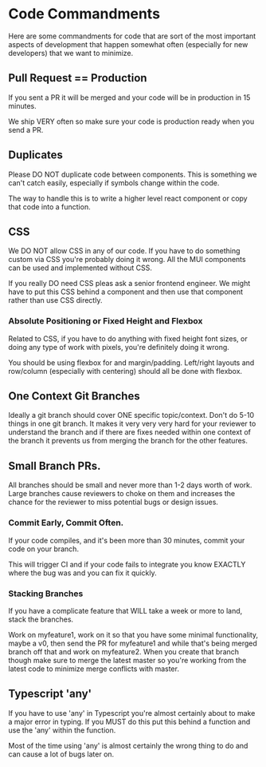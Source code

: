 # Code Commandments

Here are some commandments for code that are sort of the most important aspects
of development that happen somewhat often (especially for new developers) that 
we want to minimize.

## Pull Request == Production

If you sent a PR it will be merged and your code will be in production in 15
minutes.

We ship VERY often so make sure your code is production ready when you send a PR.

## Duplicates

Please DO NOT duplicate code between components.  This is something we can't
catch easily, especially if symbols change within the code.

The way to handle this is to write a higher level react component or copy that
code into a function.

## CSS

We DO NOT allow CSS in any of our code.  If you have to do something custom via
CSS you're probably doing it wrong.  All the MUI components can be used and
implemented without CSS.

If you really DO need CSS pleas ask a senior frontend engineer.  We might have
to put this CSS behind a component and then use that component rather than use
CSS directly.

### Absolute Positioning or Fixed Height and Flexbox

Related to CSS, if you have to do anything with fixed height font sizes, or doing 
any type of work with pixels, you're definitely doing it wrong.  

You should be using flexbox for and margin/padding.  Left/right layouts and 
row/column (especially with centering) should all be done with flexbox.

## One Context Git Branches

Ideally a git branch should cover ONE specific topic/context.  Don't do 5-10
things in one git branch.  It makes it very very very hard for your reviewer to
understand the branch and if there are fixes needed within one context of the
branch it prevents us from merging the branch for the other features.

## Small Branch PRs.

All branches should be small and never more than 1-2 days worth of work.  Large
branches cause reviewers to choke on them and increases the chance for the reviewer
to miss potential bugs or design issues.

### Commit Early, Commit Often.

If your code compiles, and it's been more than 30 minutes, commit your code on your branch.

This will trigger CI and if your code fails to integrate you know EXACTLY where
the bug was and you can fix it quickly.

### Stacking Branches

If you have a complicate feature that WILL take a week or more to land, stack
the branches.

Work on myfeature1, work on it so that you have some minimal functionality,
maybe a v0, then send the PR for myfeature1 and while that's being merged branch
off that and work on myfeature2.  When you create that branch though make sure
to merge the latest master so you're working from the latest code to minimize
merge conflicts with master.

## Typescript 'any'

If you have to use 'any' in Typescript you're almost certainly about to make a
major error in typing.  If you MUST do this put this behind a function and
use the 'any' within the function.

Most of the time using 'any' is almost certainly the wrong thing to do and can
cause a lot of bugs later on.

